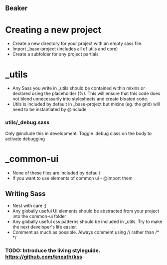 ## Beaker

# Creating a new project
- Create a new directory for your project with an empty sass file.
- Import _base-project (includes all of utils and core)
- Create a subfolder for any project partials

# _utils
- Any Sass you write in _utils should be contained within mixins or declared using the placeholder (%). This will ensure that this code does not bleed unnecessarily into stylesheets and create bloated code.
- Utils is included by default in _base-project but mixins (eg. the grid) will need to be instantiated by @include

### utils/_debug.sass
Only @include this in development. Toggle .debug class on the body to activate debugging

# _common-ui
- None of these files are included by default
- If you want to use elements of common ui - @import them


## Writing Sass
- Nest with care ;)
- Any globally useful UI elements should be abstracted from your project into the common-ui folder
- Any globally useful css patterns should be included in _utils. Try to make the next developer's life easier.
- Comment as much as possible. Always comment using // rather than /* */

### TODO: Introduce the living styleguide. https://github.com/kneath/kss